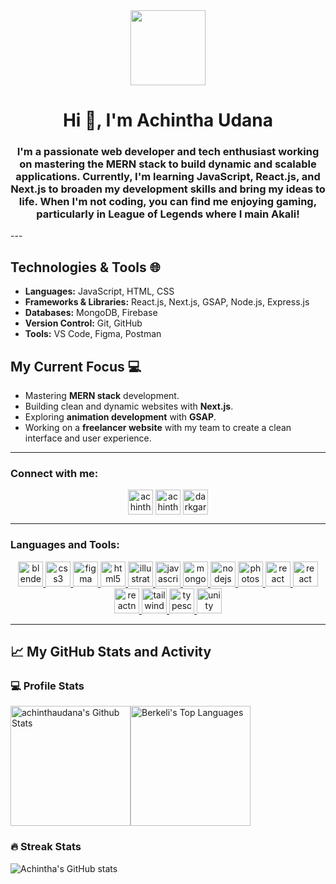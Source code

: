 <div align="center">
  <img src="https://raw.githubusercontent.com/7oSkaaa/7oSkaaa/main/Images/about_me.gif" width='120px' />
</div>

<h1 align="center">Hi 👋, I'm Achintha Udana</h1>
<h3 align="center">I'm a passionate web developer and tech enthusiast working on mastering the MERN stack to build dynamic and scalable applications. Currently, I'm learning JavaScript, React.js, and Next.js to broaden my development skills and bring my ideas to life. When I'm not coding, you can find me enjoying gaming, particularly in League of Legends where I main Akali!</h3>
---

## Technologies & Tools 🌐
- **Languages:** JavaScript, HTML, CSS
- **Frameworks & Libraries:** React.js, Next.js, GSAP, Node.js, Express.js
- **Databases:** MongoDB, Firebase
- **Version Control:** Git, GitHub
- **Tools:** VS Code, Figma, Postman

## My Current Focus 💻
- Mastering **MERN stack** development.
- Building clean and dynamic websites with **Next.js**.
- Exploring **animation development** with **GSAP**.
- Working on a **freelancer website** with my team to create a clean interface and user experience.

---

<h3 align="left">Connect with me:</h3>
<p align="center">
<a href="https://twitter.com/achintha udana" target="blank"><img align="center" src="https://github.com/Scar1109/skill-icons/blob/main/icons/Twitter.svg" alt="achintha udana" height="40" width="40" /></a>
<a href="https://fb.com/achintha udana" target="blank"><img align="center" src="https://raw.githubusercontent.com/rahuldkjain/github-profile-readme-generator/master/src/images/icons/Social/facebook.svg" alt="achintha udana" height="40" width="40" /></a>
<a href="https://instagram.com/darkgarphion" target="blank"><img align="center" src="https://github.com/Scar1109/skill-icons/blob/main/icons/Instagram.svg" alt="darkgarphion" height="40" width="40" /></a>
</p>

---

<h3 align="left">Languages and Tools:</h3>
<p align="center"> <a href="https://www.blender.org/" target="_blank" rel="noreferrer"> <img src="https://github.com/Scar1109/skill-icons/blob/main/icons/Blender-Light.svg" alt="blender" width="40" height="40"/> </a> <a href="https://www.w3schools.com/css/" target="_blank" rel="noreferrer"> <img src="https://github.com/Scar1109/skill-icons/blob/main/icons/CSS.svg" alt="css3" width="40" height="40"/> </a> <a href="https://www.figma.com/" target="_blank" rel="noreferrer"> <img src="https://github.com/Scar1109/skill-icons/blob/main/icons/Figma-Light.svg" alt="figma" width="40" height="40"/> </a> <a href="https://www.w3.org/html/" target="_blank" rel="noreferrer"> <img src="https://github.com/Scar1109/skill-icons/blob/main/icons/HTML.svg" alt="html5" width="40" height="40"/> </a> <a href="https://www.adobe.com/in/products/illustrator.html" target="_blank" rel="noreferrer"> <img src="https://github.com/Scar1109/skill-icons/blob/main/icons/Illustrator.svg" alt="illustrator" width="40" height="40"/> </a> <a href="https://developer.mozilla.org/en-US/docs/Web/JavaScript" target="_blank" rel="noreferrer"> <img src="https://github.com/Scar1109/skill-icons/blob/main/icons/JavaScript.svg" alt="javascript" width="40" height="40"/> </a> <a href="https://www.mongodb.com/" target="_blank" rel="noreferrer"> <img src="https://github.com/Scar1109/skill-icons/blob/main/icons/MongoDB.svg" alt="mongodb" width="40" height="40"/> </a> <a href="https://nodejs.org" target="_blank" rel="noreferrer"> <img src="https://github.com/Scar1109/skill-icons/blob/main/icons/NodeJS-Light.svg" alt="nodejs" width="40" height="40"/> </a> <a href="https://www.photoshop.com/en" target="_blank" rel="noreferrer"> <img src="https://github.com/Scar1109/skill-icons/blob/main/icons/Photoshop.svg" alt="photoshop" width="40" height="40"/> </a> <a href="https://reactjs.org/" target="_blank" rel="noreferrer"> <img src="https://github.com/Scar1109/skill-icons/blob/main/icons/React-Light.svg" alt="react" width="40" height="40"/> </a><a href="https://nextjs.org/" target="_blank" rel="noreferrer"> <img src="https://github.com/Scar1109/skill-icons/blob/main/icons/NextJS-Light.svg" alt="react" width="40" height="40"/> </a> <a href="https://reactnative.dev/" target="_blank" rel="noreferrer"> <img src="https://github.com/Scar1109/skill-icons/blob/main/icons/React-Light.svg" alt="reactnative" width="40" height="40"/> </a> <a href="https://tailwindcss.com/" target="_blank" rel="noreferrer"> <img src="https://github.com/Scar1109/skill-icons/blob/main/icons/TailwindCSS-Light.svg" alt="tailwind" width="40" height="40"/> </a> <a href="https://www.typescriptlang.org/" target="_blank" rel="noreferrer"> <img src="https://github.com/Scar1109/skill-icons/blob/main/icons/TypeScript.svg" alt="typescript" width="40" height="40"/> </a> <a href="https://unity.com/" target="_blank" rel="noreferrer"> <img src="https://github.com/Scar1109/skill-icons/blob/main/icons/Unity-Light.svg" alt="unity" width="40" height="40"/> </a>  </p>

---

## 📈 My GitHub Stats and Activity

### 💻 Profile Stats

<img alt="achinthaudana's Github Stats" src="https://github-readme-stats.vercel.app/api/?username=achinthaudana&include_all_commits=true&count_private=true&theme=react&hide_border=true&bg_color=1F222E&title_color=F85D7F&icon_color=F8D866" height="192px"/><img alt="Berkeli's Top Languages" src="https://github-readme-stats.vercel.app/api/top-langs/?username=achinthaudana&layout=compact&theme=react&hide_border=true&bg_color=1F222E&title_color=F85D7F&icon_color=F8D866" height="192px"/>


### 🔥 Streak Stats

![Achintha's GitHub stats](https://github-readme-streak-stats.herokuapp.com/?user=achinthaudana)








